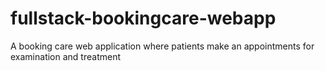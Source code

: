 # fullstack-bookingcare-webapp
A booking care web application where patients make an appointments for examination and treatment
